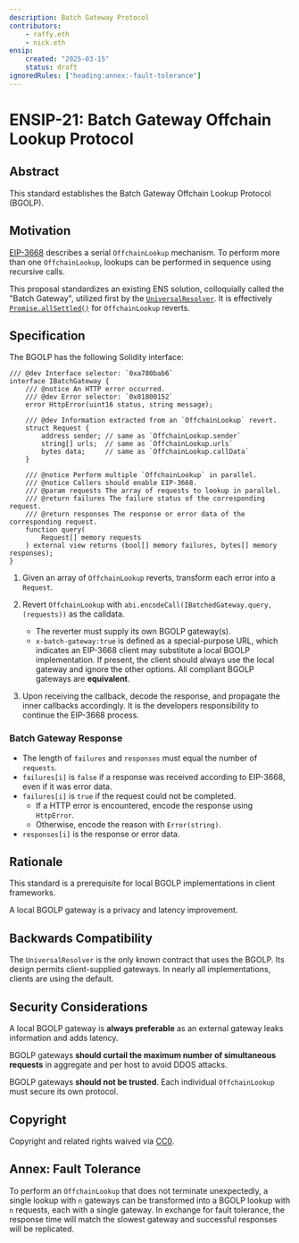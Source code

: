 ```yaml
---
description: Batch Gateway Protocol
contributors:
    - raffy.eth
    - nick.eth
ensip:
    created: "2025-03-15"
    status: draft
ignoredRules: ["heading:annex:-fault-tolerance"]
---
```


# ENSIP-21: Batch Gateway Offchain Lookup Protocol

## Abstract

This standard establishes the Batch Gateway Offchain Lookup Protocol (BGOLP).

## Motivation

[EIP-3668](https://eips.ethereum.org/EIPS/eip-3668) describes a serial `OffchainLookup` mechanism. To perform more than one `OffchainLookup`, lookups can be performed in sequence using recursive calls.

This proposal standardizes an existing ENS solution, colloquially called the "Batch Gateway", utilized first by the [`UniversalResolver`](https://etherscan.io/address/0xce01f8eee7E479C928F8919abD53E553a36CeF67#code). It is effectively [`Promise.allSettled()`](https://developer.mozilla.org/en-US/docs/Web/JavaScript/Reference/Global_Objects/Promise/allSettled) for `OffchainLookup` reverts.

## Specification

The BGOLP has the following Solidity interface:

```solidity
/// @dev Interface selector: `0xa780bab6`
interface IBatchGateway {
    /// @notice An HTTP error occurred.
    /// @dev Error selector: `0x01800152`
    error HttpError(uint16 status, string message);

    /// @dev Information extracted from an `OffchainLookup` revert.
    struct Request {
        address sender; // same as `OffchainLookup.sender`
        string[] urls;  // same as `OffchainLookup.urls`
        bytes data;     // same as `OffchainLookup.callData`
    }

    /// @notice Perform multiple `OffchainLookup` in parallel.
    /// @notice Callers should enable EIP-3668.
    /// @param requests The array of requests to lookup in parallel.
    /// @return failures The failure status of the corresponding request.
    /// @return responses The response or error data of the corresponding request.
    function query(
        Request[] memory requests
    ) external view returns (bool[] memory failures, bytes[] memory responses);
}
```

1. Given an array of `OffchainLookup` reverts, transform each error into a `Request`.

1. Revert `OffchainLookup` with `abi.encodeCall(IBatchedGateway.query, (requests))` as the calldata.

	- The reverter must supply its own BGOLP gateway(s).
	- `x-batch-gateway:true` is defined as a special-purpose URL, which indicates an EIP-3668 client may substitute a local BGOLP implementation. If present, the client should always use the local gateway and ignore the other options. All compliant BGOLP gateways are **equivalent**.

1. Upon receiving the callback, decode the response, and propagate the inner callbacks accordingly. It is the developers responsibility to continue the EIP-3668 process.

### Batch Gateway Response

- The length of `failures` and `responses` must equal the number of `requests`.
- `failures[i]` is `false` if a response was received according to EIP-3668, even if it was error data.
- `failures[i]` is `true` if the request could not be completed.
    - If a HTTP error is encountered, encode the response using `HttpError`.
    - Otherwise, encode the reason with `Error(string)`.
- `responses[i]` is the response or error data.

## Rationale

This standard is a prerequisite for local BGOLP implementations in client frameworks.

A local BGOLP gateway is a privacy and latency improvement.

## Backwards Compatibility

The `UniversalResolver` is the only known contract that uses the BGOLP. Its design permits client-supplied gateways. In nearly all implementations, clients are using the default.

## Security Considerations

A local BGOLP gateway is **always preferable** as an external gateway leaks information and adds latency.

BGOLP gateways **should curtail the maximum number of simultaneous requests** in aggregate and per host to avoid DDOS attacks.

BGOLP gateways **should not be trusted**. Each individual `OffchainLookup` must secure its own protocol.

## Copyright

<!-- Just leave this how it is -->

Copyright and related rights waived via [CC0](https://creativecommons.org/publicdomain/zero/1.0/).

## Annex: Fault Tolerance

To perform an `OffchainLookup` that does not terminate unexpectedly, a single lookup with `n` gateways can be transformed into a BGOLP lookup with `n` requests, each with a single gateway. In exchange for fault tolerance, the response time will match the slowest gateway and successful responses will be replicated.
